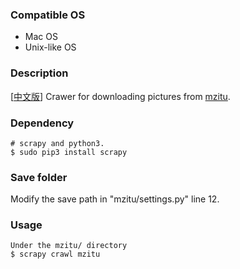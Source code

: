### Compatible OS 
- Mac OS
- Unix-like OS

### Description 
[[中文版](./README_zh.md)] Crawer for downloading pictures from [mzitu](https://www.mzitu.com/).

### Dependency 
    # scrapy and python3.
	$ sudo pip3 install scrapy

### Save folder 
   Modify the save path in "mzitu/settings.py" line 12.

### Usage 
	Under the mzitu/ directory
	$ scrapy crawl mzitu
